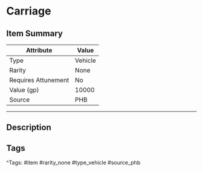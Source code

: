 # Carriage

## Item Summary

| Attribute            | Value                        |
|----------------------|------------------------------|
| Type                 | Vehicle |
| Rarity               | None             |
| Requires Attunement  | No                |
| Value (gp)           | 10000    |
| Source               | PHB |

---

## Description



## Tags

^Tags: #item #rarity_none #type_vehicle #source_phb